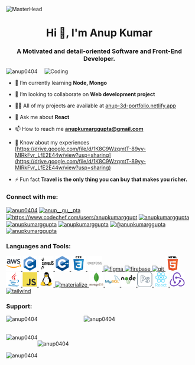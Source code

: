 ![MasterHead](https://media.licdn.com/dms/image/D4D16AQHzjFFLYy8xJg/profile-displaybackgroundimage-shrink_350_1400/0/1688323690962?e=1707955200&v=beta&t=s_BxczeVekhteK8wZ3Pzn2x0s9OPcIGI0F24fXzNBHg)
<h1 align="center">Hi 👋, I'm Anup Kumar</h1>
<h3 align="center">A Motivated and detail-oriented Software and Front-End Developer.</h3>
<img align="right" alt="Coding" width="400" src="https://media.tenor.com/rePDfDWO3XoAAAAd/hacking.gif">

<p align="left"> <img src="https://komarev.com/ghpvc/?username=anup0404&label=Profile%20views&color=0e75b6&style=flat" alt="anup0404" /> </p>

- 🌱 I’m currently learning **Node, Mongo**

- 👯 I’m looking to collaborate on **Web development project**

- 👨‍💻 All of my projects are available at [anup-3d-portfolio.netlify.app](anup-3d-portfolio.netlify.app)

- 💬 Ask me about **React**

- 📫 How to reach me **anupkumarggupta@gmail.com**

- 📄 Know about my experiences [https://drive.google.com/file/d/1K8C9WzqmtT-89yy-MIRkFvr_LfE2E44w/view?usp=sharing](https://drive.google.com/file/d/1K8C9WzqmtT-89yy-MIRkFvr_LfE2E44w/view?usp=sharing)

- ⚡ Fun fact **Travel is the only thing you can buy that makes you richer.**

<h3 align="left">Connect with me:</h3>
<p align="left">
<a href="https://linkedin.com/in/anup0404" target="blank"><img align="center" src="https://raw.githubusercontent.com/rahuldkjain/github-profile-readme-generator/master/src/images/icons/Social/linked-in-alt.svg" alt="anup0404" height="30" width="40" /></a>
<a href="https://instagram.com/anup__gu__pta" target="blank"><img align="center" src="https://raw.githubusercontent.com/rahuldkjain/github-profile-readme-generator/master/src/images/icons/Social/instagram.svg" alt="anup__gu__pta" height="30" width="40" /></a>
<a href="https://www.codechef.com/users/https://www.codechef.com/users/anupkumarggupt" target="blank"><img align="center" src="https://cdn.jsdelivr.net/npm/simple-icons@3.1.0/icons/codechef.svg" alt="https://www.codechef.com/users/anupkumarggupt" height="30" width="40" /></a>
<a href="https://www.hackerrank.com/anupkumarggupta" target="blank"><img align="center" src="https://raw.githubusercontent.com/rahuldkjain/github-profile-readme-generator/master/src/images/icons/Social/hackerrank.svg" alt="anupkumarggupta" height="30" width="40" /></a>
<a href="https://codeforces.com/profile/anupkumarggupta" target="blank"><img align="center" src="https://raw.githubusercontent.com/rahuldkjain/github-profile-readme-generator/master/src/images/icons/Social/codeforces.svg" alt="anupkumarggupta" height="30" width="40" /></a>
<a href="https://www.leetcode.com/anupkumarggupta" target="blank"><img align="center" src="https://raw.githubusercontent.com/rahuldkjain/github-profile-readme-generator/master/src/images/icons/Social/leet-code.svg" alt="anupkumarggupta" height="30" width="40" /></a>
<a href="https://www.hackerearth.com/@anupkumarggupta" target="blank"><img align="center" src="https://raw.githubusercontent.com/rahuldkjain/github-profile-readme-generator/master/src/images/icons/Social/hackerearth.svg" alt="@anupkumarggupta" height="30" width="40" /></a>
<a href="https://auth.geeksforgeeks.org/user/anupkumarggupta" target="blank"><img align="center" src="https://raw.githubusercontent.com/rahuldkjain/github-profile-readme-generator/master/src/images/icons/Social/geeks-for-geeks.svg" alt="anupkumarggupta" height="30" width="40" /></a>
</p>

<h3 align="left">Languages and Tools:</h3>
<p align="left"> <a href="https://aws.amazon.com" target="_blank" rel="noreferrer"> <img src="https://raw.githubusercontent.com/devicons/devicon/master/icons/amazonwebservices/amazonwebservices-original-wordmark.svg" alt="aws" width="40" height="40"/> </a> <a href="https://www.cprogramming.com/" target="_blank" rel="noreferrer"> <img src="https://raw.githubusercontent.com/devicons/devicon/master/icons/c/c-original.svg" alt="c" width="40" height="40"/> </a> <a href="https://canvasjs.com" target="_blank" rel="noreferrer"> <img src="https://raw.githubusercontent.com/Hardik0307/Hardik0307/master/assets/canvasjs-charts.svg" alt="canvasjs" width="40" height="40"/> </a> <a href="https://www.w3schools.com/cpp/" target="_blank" rel="noreferrer"> <img src="https://raw.githubusercontent.com/devicons/devicon/master/icons/cplusplus/cplusplus-original.svg" alt="cplusplus" width="40" height="40"/> </a> <a href="https://www.w3schools.com/css/" target="_blank" rel="noreferrer"> <img src="https://raw.githubusercontent.com/devicons/devicon/master/icons/css3/css3-original-wordmark.svg" alt="css3" width="40" height="40"/> </a> <a href="https://expressjs.com" target="_blank" rel="noreferrer"> <img src="https://raw.githubusercontent.com/devicons/devicon/master/icons/express/express-original-wordmark.svg" alt="express" width="40" height="40"/> </a> <a href="https://www.figma.com/" target="_blank" rel="noreferrer"> <img src="https://www.vectorlogo.zone/logos/figma/figma-icon.svg" alt="figma" width="40" height="40"/> </a> <a href="https://firebase.google.com/" target="_blank" rel="noreferrer"> <img src="https://www.vectorlogo.zone/logos/firebase/firebase-icon.svg" alt="firebase" width="40" height="40"/> </a> <a href="https://git-scm.com/" target="_blank" rel="noreferrer"> <img src="https://www.vectorlogo.zone/logos/git-scm/git-scm-icon.svg" alt="git" width="40" height="40"/> </a> <a href="https://www.w3.org/html/" target="_blank" rel="noreferrer"> <img src="https://raw.githubusercontent.com/devicons/devicon/master/icons/html5/html5-original-wordmark.svg" alt="html5" width="40" height="40"/> </a> <a href="https://www.java.com" target="_blank" rel="noreferrer"> <img src="https://raw.githubusercontent.com/devicons/devicon/master/icons/java/java-original.svg" alt="java" width="40" height="40"/> </a> <a href="https://developer.mozilla.org/en-US/docs/Web/JavaScript" target="_blank" rel="noreferrer"> <img src="https://raw.githubusercontent.com/devicons/devicon/master/icons/javascript/javascript-original.svg" alt="javascript" width="40" height="40"/> </a> <a href="https://www.linux.org/" target="_blank" rel="noreferrer"> <img src="https://raw.githubusercontent.com/devicons/devicon/master/icons/linux/linux-original.svg" alt="linux" width="40" height="40"/> </a> <a href="https://materializecss.com/" target="_blank" rel="noreferrer"> <img src="https://raw.githubusercontent.com/prplx/svg-logos/5585531d45d294869c4eaab4d7cf2e9c167710a9/svg/materialize.svg" alt="materialize" width="40" height="40"/> </a> <a href="https://www.mongodb.com/" target="_blank" rel="noreferrer"> <img src="https://raw.githubusercontent.com/devicons/devicon/master/icons/mongodb/mongodb-original-wordmark.svg" alt="mongodb" width="40" height="40"/> </a> <a href="https://www.mysql.com/" target="_blank" rel="noreferrer"> <img src="https://raw.githubusercontent.com/devicons/devicon/master/icons/mysql/mysql-original-wordmark.svg" alt="mysql" width="40" height="40"/> </a> <a href="https://nodejs.org" target="_blank" rel="noreferrer"> <img src="https://raw.githubusercontent.com/devicons/devicon/master/icons/nodejs/nodejs-original-wordmark.svg" alt="nodejs" width="40" height="40"/> </a> <a href="https://www.photoshop.com/en" target="_blank" rel="noreferrer"> <img src="https://raw.githubusercontent.com/devicons/devicon/master/icons/photoshop/photoshop-line.svg" alt="photoshop" width="40" height="40"/> </a> <a href="https://reactjs.org/" target="_blank" rel="noreferrer"> <img src="https://raw.githubusercontent.com/devicons/devicon/master/icons/react/react-original-wordmark.svg" alt="react" width="40" height="40"/> </a> <a href="https://redux.js.org" target="_blank" rel="noreferrer"> <img src="https://raw.githubusercontent.com/devicons/devicon/master/icons/redux/redux-original.svg" alt="redux" width="40" height="40"/> </a> <a href="https://tailwindcss.com/" target="_blank" rel="noreferrer"> <img src="https://www.vectorlogo.zone/logos/tailwindcss/tailwindcss-icon.svg" alt="tailwind" width="40" height="40"/> </a> </p>

<h3 align="left">Support:</h3>
<p><a href="https://www.buymeacoffee.com/anup0404"> <img align="left" src="https://cdn.buymeacoffee.com/buttons/v2/default-yellow.png" height="50" width="210" alt="anup0404" /></a><a href="https://ko-fi.com/anup0404"> <img align="left" src="https://cdn.ko-fi.com/cdn/kofi3.png?v=3" height="50" width="210" alt="anup0404" /></a></p><br><br>

<p><img align="left" src="https://github-readme-stats.vercel.app/api/top-langs?username=anup0404&show_icons=true&locale=en&layout=compact" alt="anup0404" /></p>

<p>&nbsp;<img align="center" src="https://github-readme-stats.vercel.app/api?username=anup0404&show_icons=true&locale=en" alt="anup0404" /></p>

<p><img align="center" src="https://github-readme-streak-stats.herokuapp.com/?user=anup0404&" alt="anup0404" /></p>
